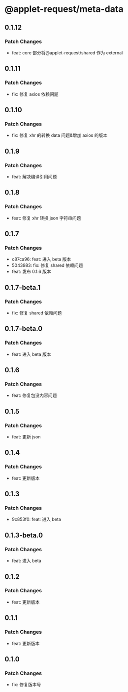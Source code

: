 # @applet-request/meta-data

## 0.1.12

### Patch Changes

- feat: core 部分将@applet-request/shared 作为 external

## 0.1.11

### Patch Changes

- fix: 修复 axios 依赖问题

## 0.1.10

### Patch Changes

- fix: 修复 xhr 的转换 data 问题&增加 axios 的版本

## 0.1.9

### Patch Changes

- feat: 解决编译引用问题

## 0.1.8

### Patch Changes

- feat: 修复 xhr 转换 json 字符串问题

## 0.1.7

### Patch Changes

- c87ca96: feat: 进入 beta 版本
- 5043983: fix: 修复 shared 依赖问题
- feat: 发布 0.1.6 版本

## 0.1.7-beta.1

### Patch Changes

- fix: 修复 shared 依赖问题

## 0.1.7-beta.0

### Patch Changes

- feat: 进入 beta 版本

## 0.1.6

### Patch Changes

- feat: 修复包没内容问题

## 0.1.5

### Patch Changes

- feat: 更新 json

## 0.1.4

### Patch Changes

- feat: 更新版本

## 0.1.3

### Patch Changes

- 9c853f0: feat: 进入 beta

## 0.1.3-beta.0

### Patch Changes

- feat: 进入 beta

## 0.1.2

### Patch Changes

- feat: 更新版本

## 0.1.1

### Patch Changes

- feat: 更新版本

## 0.1.0

### Patch Changes

- fix: 修复版本号
